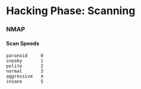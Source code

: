 # Hacking Phase: Scanning

### NMAP

#### Scan Speeds

```
paranoid     0
sneaky       1
polite       2
normal       3
aggressive   4
insane       5
```







